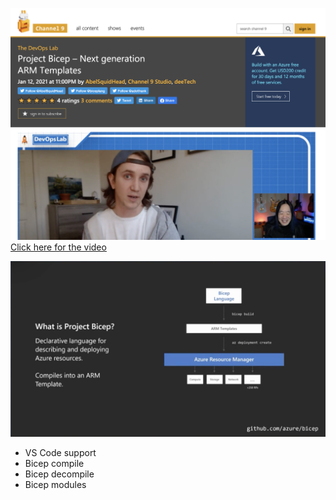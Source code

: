 

![Alex Frankel on Channel 9](img/alex-frankel-channel9.png)
[Click here for the video](https://channel9.msdn.com/Shows/DevOps-Lab/Project-Bicep--Next-generation-ARM-Templates)

![What is Project Bicep](img/what-is-project-bicep.png)

* VS Code support
* Bicep compile
* Bicep decompile
* Bicep modules
